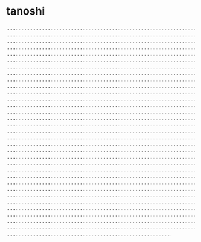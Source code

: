 # tanoshi
............................................................................................................................................................................................................................................................................................................................................................................................................................................................................................................................................................................................................................................................................................................................................................................................................................................................................................................................................................................................................................................................................................................................................................................................................................................................................................................................................................................................................................................................................................................................................................................................................................................................................................................................................................................................................................................................................................................................................................................................................................................................................................................................................................................................................................................................................................................................................................................................................................................................................................................................................................................................................................................................................................................................................................................................................................................................................................................................................................................................................................................................................................................................................................................................................................................................................................................................................................................................................................................................................................................................................................................................................................................................................................................................................................................................................................................................................................................................................................................................................................................................................................................................................................................................................................................